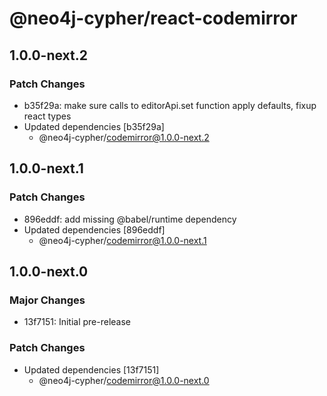 # @neo4j-cypher/react-codemirror

## 1.0.0-next.2

### Patch Changes

- b35f29a: make sure calls to editorApi.set function apply defaults, fixup react types
- Updated dependencies [b35f29a]
  - @neo4j-cypher/codemirror@1.0.0-next.2

## 1.0.0-next.1

### Patch Changes

- 896eddf: add missing @babel/runtime dependency
- Updated dependencies [896eddf]
  - @neo4j-cypher/codemirror@1.0.0-next.1

## 1.0.0-next.0

### Major Changes

- 13f7151: Initial pre-release

### Patch Changes

- Updated dependencies [13f7151]
  - @neo4j-cypher/codemirror@1.0.0-next.0
